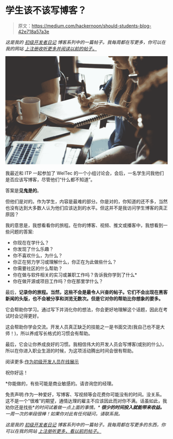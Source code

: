 # 学生该不该写博客？

> 原文：<https://medium.com/hackernoon/should-students-blog-42e718a57a3e>

*这是我的* [*初级开发者日记*](https://www.samjarman.co.nz/diaries) *博客系列中的一篇帖子。我每周都在写更多，你可以在我的网站* [*上注册收听更多并阅读以前的帖子。*](https://www.samjarman.co.nz/diaries/)

![](img/102fa0aea0324b2ba1c471f637ed67da.png)

我最近和 ITP 一起参加了 WelTec 的一个小组讨论会，会后，一名学生问我他们是否应该写博客，尽管他们“什么都不知道”。

答案是**见鬼是的**。

但他们是对的。作为学生，内容是最难的部分。你是对的，你知道的还不多，当然也没有达到大多数人认为他们应该达到的水平。但这并不是我访问学生博客的真正原因？

我的意思是，我想看看你的旅程。在你的博客、视频、推文或播客中，我想看到一些问题的答案:

*   你现在在学什么？
*   你发现了什么乐趣？
*   你不喜欢什么，为什么？
*   你正在努力学习或理解什么，你正在为此做些什么？
*   你需要社区的什么帮助？
*   你在做与软件相关的实习或兼职工作吗？告诉我你学到了什么*
*   你在做开源或项目工作吗？你在那里学什么？

最后，**记录你的旅程。当然，这些不会是最令人兴奋的帖子。它们不会出现在黑客新闻的头版，也不会被分享和浏览无数次。但是它对你的帮助比你想象的要多。**

它会帮助你学习。通过写下并消化你的想法，你会更好地理解这个话题，因此在考试时会记得更好。

这会帮助你学会交流。开发人员真正缺乏的技能之一是书面交流(我自己也不是大师！)，所以养成写长格式的习惯会有帮助。

最后，它会让你养成良好的习惯。我相信伟大的开发人员会写博客(或别的什么)，所以在你进入职业生涯的时候，为这项活动腾出时间会很有帮助。

阅读更多:[作为初级开发人员在线展示](https://www.samjarman.co.nz/blog/online-presence)

祝你好运！

*你能做的，有些可能是商业敏感的。请咨询您的经理。

免责声明:作为一种爱好，写博客、写视频等会花费你可能没有的时间。没关系。这不是一个“很难”的期望，通情达理的雇主不应该因此而对你不满。话虽如此，我劝你还是找些**的时间试着做一点上面的事情。* ***很少的时间投入就能带来收益。*** *一周一次的单段很棒！如果你对此有任何疑问，请联系我。**

**这是我的* [*初级开发者日记*](https://www.samjarman.co.nz/diaries) *博客系列中的一篇帖子。我每周都在写更多的东西，你可以在我的网站* [*上注册听更多，看以前的帖子。*](https://www.samjarman.co.nz/diaries/)*